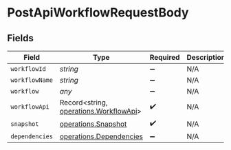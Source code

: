 # PostApiWorkflowRequestBody


## Fields

| Field                                                                            | Type                                                                             | Required                                                                         | Description                                                                      |
| -------------------------------------------------------------------------------- | -------------------------------------------------------------------------------- | -------------------------------------------------------------------------------- | -------------------------------------------------------------------------------- |
| `workflowId`                                                                     | *string*                                                                         | :heavy_minus_sign:                                                               | N/A                                                                              |
| `workflowName`                                                                   | *string*                                                                         | :heavy_minus_sign:                                                               | N/A                                                                              |
| `workflow`                                                                       | *any*                                                                            | :heavy_minus_sign:                                                               | N/A                                                                              |
| `workflowApi`                                                                    | Record<string, [operations.WorkflowApi](../../models/operations/workflowapi.md)> | :heavy_check_mark:                                                               | N/A                                                                              |
| `snapshot`                                                                       | [operations.Snapshot](../../models/operations/snapshot.md)                       | :heavy_check_mark:                                                               | N/A                                                                              |
| `dependencies`                                                                   | [operations.Dependencies](../../models/operations/dependencies.md)               | :heavy_minus_sign:                                                               | N/A                                                                              |